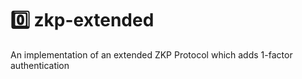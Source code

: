 # :zero: zkp-extended

An implementation of an extended ZKP Protocol which adds 1-factor authentication
